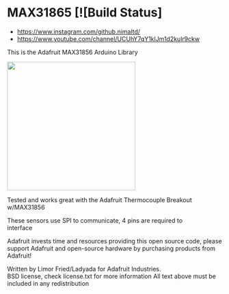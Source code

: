 # MAX31865 [![Build Status]

* https://www.instagram.com/github.nimaltd/
* https://www.youtube.com/channel/UCUhY7qY1klJm1d2kulr9ckw

This is the Adafruit MAX31856 Arduino Library 

<a href="https://www.adafruit.com/products/3328"><img src="assets/image.jpg" height="300"/></a>

Tested and works great with the Adafruit Thermocouple Breakout w/MAX31856
   

These sensors use SPI to communicate, 4 pins are required to  
interface

Adafruit invests time and resources providing this open source code, 
please support Adafruit and open-source hardware by purchasing 
products from Adafruit!

Written by Limor Fried/Ladyada  for Adafruit Industries.  
BSD license, check license.txt for more information
All text above must be included in any redistribution
